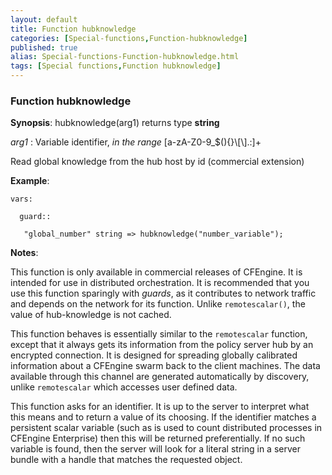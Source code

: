 ```yaml
---
layout: default
title: Function hubknowledge
categories: [Special-functions,Function-hubknowledge]
published: true
alias: Special-functions-Function-hubknowledge.html
tags: [Special functions,Function hubknowledge]
---
```


### Function hubknowledge

**Synopsis**: hubknowledge(arg1) returns type **string**

  
 *arg1* : Variable identifier, *in the range*
[a-zA-Z0-9\_\$(){}\\[\\].:]+   

Read global knowledge from the hub host by id (commercial extension)

**Example**:  
   

```cf3
vars:

  guard::

   "global_number" string => hubknowledge("number_variable");
```

**Notes**:  
   

This function is only available in commercial releases of CFEngine. It
is intended for use in distributed orchestration. It is recommended that
you use this function sparingly with *guards*, as it contributes to
network traffic and depends on the network for its function. Unlike
`remotescalar()`, the value of hub-knowledge is not cached.

This function behaves is essentially similar to the `remotescalar`
function, except that it always gets its information from the policy
server hub by an encrypted connection. It is designed for spreading
globally calibrated information about a CFEngine swarm back to the
client machines. The data available through this channel are generated
automatically by discovery, unlike `remotescalar` which accesses user
defined data.

This function asks for an identifier. It is up to the server to
interpret what this means and to return a value of its choosing. If the
identifier matches a persistent scalar variable (such as is used to
count distributed processes in CFEngine Enterprise) then this will be
returned preferentially. If no such variable is found, then the server
will look for a literal string in a server bundle with a handle that
matches the requested object.
